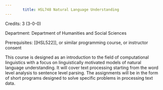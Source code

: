 ```yaml
---
        title: HSL748 Natural Language Understanding
---
```

Credits: 3 (3-0-0)

Department: Department of Humanities and Social Sciences

Prerequisites: [[HSL522]], or similar programming course, or instructor consent

This course is designed as an introduction to the field of computational linguistics with a focus on linguistically motivated models of natural language understanding. It will cover text processing starting from the word level analysis to sentence level parsing. The assignments will be in the form of short programs designed to solve specific problems in processing text data.
